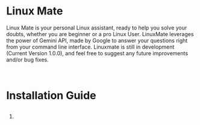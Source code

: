 <h1>Linux Mate</h1>
<p>
Linux Mate is your personal Linux assistant, ready to help you solve your doubts, whether you are beginner or a pro Linux User. LinuxMate leverages the power of Gemini API, made by Google to answer your questions right from your command line interface. Linuxmate is still in development (Current Version 1.0.0), and feel free to suggest any future improvements and/or bug fixes.
</p>
<br>
<h1>Installation Guide</h1>
<ol>
      <li><h2>
